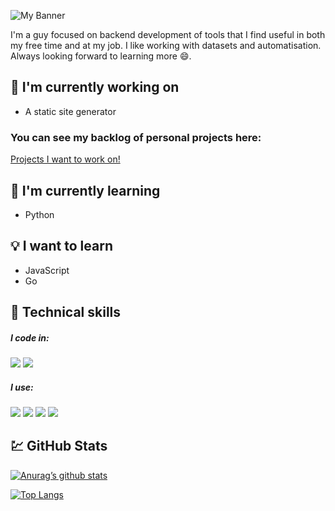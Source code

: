 ![My Banner](https://github.com/user-attachments/assets/7382b4e5-1b20-46fd-ae51-ab9268c60e6e)

I'm a guy focused on backend development of tools that I find useful in both my free time and at my job.
I like working with datasets and automatisation.
Always looking forward to learning more :smile:.

## :hammer: I'm currently working on
* A static site generator

### You can see my backlog of personal projects here:
[Projects I want to work on!](https://github.com/users/git-cst/projects/1)

## :seedling: I'm currently learning
* Python

## :bulb: I want to learn
* JavaScript
* Go

## :briefcase: Technical skills
##### I code in:
![](https://img.shields.io/badge/Code-Python-blue?logo=python) ![](https://img.shields.io/badge/Code-SQL-red?logo=mysql) 

##### I use:
![](https://img.shields.io/badge/Tool-VSCode-blue?logo=vsco) ![](https://img.shields.io/badge/Tool-Git-red?logo=git) ![](https://img.shields.io/badge/Tool-GitHub-Black?logo=github)  ![](https://img.shields.io/badge/Tool-Postman-orange?logo=postman) 

## :chart: GitHub Stats
[![Anurag’s github stats](https://github-readme-stats.vercel.app/api?username=git-cst)](https://github.com/git-cst)

[![Top Langs](https://github-readme-stats.vercel.app/api/top-langs/?username=git-cst&layout=compact)](https://github.com/git-cst)

